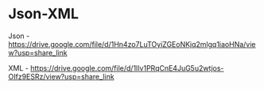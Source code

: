 # Json-XML

Json - https://drive.google.com/file/d/1Hn4zo7LuTOyiZGEoNKjq2mlgq1iaoHNa/view?usp=share_link

XML - https://drive.google.com/file/d/1lIv1PRqCnE4JuG5u2wtjos-OIfz9ESRz/view?usp=share_link
